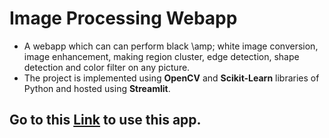 # Image Processing Webapp
- A webapp which can can perform black \amp; white image conversion, image enhancement, making region cluster, edge detection, shape detection and color filter on any picture.
- The project is implemented using **OpenCV** and **Scikit-Learn** libraries of Python and hosted using **Streamlit**.

## Go to this [Link](https://rahulghosh-image-processing-webapp-project-home-sbin36.streamlit.app/) to use this app.
